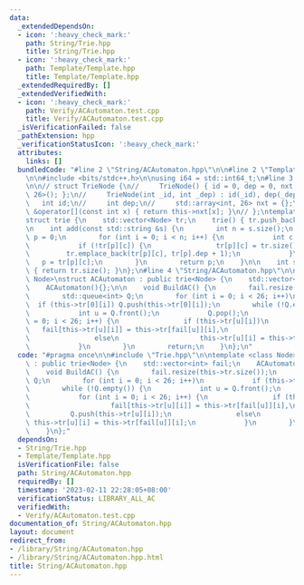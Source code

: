 ```yaml
---
data:
  _extendedDependsOn:
  - icon: ':heavy_check_mark:'
    path: String/Trie.hpp
    title: String/Trie.hpp
  - icon: ':heavy_check_mark:'
    path: Template/Template.hpp
    title: Template/Template.hpp
  _extendedRequiredBy: []
  _extendedVerifiedWith:
  - icon: ':heavy_check_mark:'
    path: Verify/ACAutomaton.test.cpp
    title: Verify/ACAutomaton.test.cpp
  _isVerificationFailed: false
  _pathExtension: hpp
  _verificationStatusIcon: ':heavy_check_mark:'
  attributes:
    links: []
  bundledCode: "#line 2 \"String/ACAutomaton.hpp\"\n\n#line 2 \"Template/Template.hpp\"\
    \n\n#include <bits/stdc++.h>\n\nusing i64 = std::int64_t;\n#line 3 \"String/Trie.hpp\"\
    \n\n// struct TrieNode {\n//     TrieNode() { id = 0, dep = 0, nxt = std::array<int,\
    \ 26>(); };\n//     TrieNode(int _id, int _dep) : id(_id), dep(_dep) {}\n//  \
    \   int id;\n//     int dep;\n//     std::array<int, 26> nxt = {};\n//     int\
    \ &operator[](const int x) { return this->nxt[x]; }\n// };\ntemplate <class Node>\n\
    struct trie {\n    std::vector<Node> tr;\n    trie() { tr.push_back(Node()); };\n\
    \n    int add(const std::string &s) {\n        int n = s.size();\n        int\
    \ p = 0;\n        for (int i = 0; i < n; i++) {\n            int c = s[i] - 'A';\n\
    \            if (!tr[p][c]) {\n                tr[p][c] = tr.size();\n       \
    \         tr.emplace_back(tr[p][c], tr[p].dep + 1);\n            }\n         \
    \   p = tr[p][c];\n        }\n        return p;\n    }\n\n    int size() const\
    \ { return tr.size(); }\n};\n#line 4 \"String/ACAutomaton.hpp\"\n\ntemplate <class\
    \ Node>\nstruct ACAutomaton : public trie<Node> {\n    std::vector<int> fail;\n\
    \    ACAutomaton(){};\n\n    void BuildAC() {\n        fail.resize(this->tr.size());\n\
    \        std::queue<int> Q;\n        for (int i = 0; i < 26; i++)\n          \
    \  if (this->tr[0][i]) Q.push(this->tr[0][i]);\n        while (!Q.empty()) {\n\
    \            int u = Q.front();\n            Q.pop();\n            for (int i\
    \ = 0; i < 26; i++) {\n                if (this->tr[u][i])\n                 \
    \   fail[this->tr[u][i]] = this->tr[fail[u]][i],\n                    Q.push(this->tr[u][i]);\n\
    \                else\n                    this->tr[u][i] = this->tr[fail[u]][i];\n\
    \            }\n        }\n        return;\n    }\n};\n"
  code: "#pragma once\n\n#include \"Trie.hpp\"\n\ntemplate <class Node>\nstruct ACAutomaton\
    \ : public trie<Node> {\n    std::vector<int> fail;\n    ACAutomaton(){};\n\n\
    \    void BuildAC() {\n        fail.resize(this->tr.size());\n        std::queue<int>\
    \ Q;\n        for (int i = 0; i < 26; i++)\n            if (this->tr[0][i]) Q.push(this->tr[0][i]);\n\
    \        while (!Q.empty()) {\n            int u = Q.front();\n            Q.pop();\n\
    \            for (int i = 0; i < 26; i++) {\n                if (this->tr[u][i])\n\
    \                    fail[this->tr[u][i]] = this->tr[fail[u]][i],\n          \
    \          Q.push(this->tr[u][i]);\n                else\n                   \
    \ this->tr[u][i] = this->tr[fail[u]][i];\n            }\n        }\n        return;\n\
    \    }\n};"
  dependsOn:
  - String/Trie.hpp
  - Template/Template.hpp
  isVerificationFile: false
  path: String/ACAutomaton.hpp
  requiredBy: []
  timestamp: '2023-02-11 22:28:05+08:00'
  verificationStatus: LIBRARY_ALL_AC
  verifiedWith:
  - Verify/ACAutomaton.test.cpp
documentation_of: String/ACAutomaton.hpp
layout: document
redirect_from:
- /library/String/ACAutomaton.hpp
- /library/String/ACAutomaton.hpp.html
title: String/ACAutomaton.hpp
---
```

